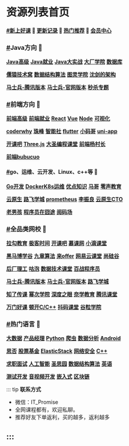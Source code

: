 # 资源列表首页

#### [#](https://www.itpromise.cloud/#新上好课-💖-更新记录-💖-热门推荐-💖-会员中心)[**新上好课**](https://www.itpromise.cloud/list/xshk.html) 💖 [**更新记录**](https://www.itpromise.cloud/list/gxjl.html) 💖 [**热门推荐**](https://www.itpromise.cloud/list/rmtj.html) 💖 [**会员中心**](https://www.itpromise.cloud/list/vip.html)

### [#](https://www.itpromise.cloud/#java方向)**Java方向** 💯

[**Java高级**](https://www.itpromise.cloud/list/JavaGJ.html) [**Java就业**](https://www.itpromise.cloud/list/JavaJY.html) [**Java大实战**](https://www.itpromise.cloud/list/JavaDSZ.html) [**大厂学院**](https://www.itpromise.cloud/list/dcxy.html) [**数据库**](https://www.itpromise.cloud/list/mySql.html)

[**儒猿技术窝**](https://www.itpromise.cloud/list/ryjsw.html) [**数据结构算法**](https://www.itpromise.cloud/list/sjjgsf.html) [**图灵学院**](https://www.itpromise.cloud/list/tuling.html) [**沈剑的架构**](https://www.itpromise.cloud/list/sjjgs.html)

[**马士兵-腾讯版本**](https://www.itpromise.cloud/list/mashibing.html) [**马士兵-官网版本**](https://www.itpromise.cloud/list/mashibingGW.html) [**秒杀专题**](https://www.itpromise.cloud/list/mszt.html)

### [#](https://www.itpromise.cloud/#前端方向)**前端方向** 💯

[**前端高级**](https://www.itpromise.cloud/list/qianduanGJ.html) [**前端就业**](https://www.itpromise.cloud/list/qianduanJY.html) [**React**](https://www.itpromise.cloud/list/React.html) [**Vue**](https://www.itpromise.cloud/list/Vue.html) [**Node**](https://www.itpromise.cloud/list/Node.html) [**可视化**](https://www.itpromise.cloud/list/ksh.html)

[**coderwhy**](https://www.itpromise.cloud/list/coderwhy.html) [**珠峰**](https://www.itpromise.cloud/list/zhufeng.html) [**智能社**](https://www.itpromise.cloud/list/zns.html) [**flutter**](https://www.itpromise.cloud/list/flutter.html) [**小码哥**](https://www.itpromise.cloud/list/xiaomage.html) [**uni-app**](https://www.itpromise.cloud/list/uni-app.html)

[**开课吧**](https://www.itpromise.cloud/list/kaikeba.html) [**Three.js**](https://www.itpromise.cloud/list/three.js.html) [**大圣编程课堂**](https://www.itpromise.cloud/list/dasheng.html) [**前端杨村长**](https://www.itpromise.cloud/list/yangcunzhang.html)

[**前端bubucuo**](https://www.itpromise.cloud/list/bubucuo.html)

#### [#](https://www.itpromise.cloud/#go、运维、云开发、linux、c-等)**go、运维、云开发、Linux、c++等** 💯

[**Go开发**](https://www.itpromise.cloud/list/Go.html) [**DockerK8s运维**](https://www.itpromise.cloud/list/DockerK8s.html) [**优点知识**](https://www.itpromise.cloud/list/youdian.html) [**马哥**](https://www.itpromise.cloud/list/mage.html) [**零声教育**](https://www.itpromise.cloud/list/lsjy.html)

[**云原生**](https://www.itpromise.cloud/list/yunyuanssheng.html) [**路飞学城**](https://www.itpromise.cloud/list/lufei.html) [**prometheus**](https://www.itpromise.cloud/list/prometheus.html) [**李振良**](https://www.itpromise.cloud/list/lizhenlaing.html) [**云原生CTO**](https://www.itpromise.cloud/list/yysCTO.html)

[**老男孩**](https://www.itpromise.cloud/list/laonanhai.html) [**程序员在囧途**](https://www.itpromise.cloud/list/cxyzjt.html) [**阅码场**](https://shop.yomocode.com/)

### [#](https://www.itpromise.cloud/#全品类网校)**全品类网校** 💯

[**拉勾教育**](https://www.itpromise.cloud/list/lagou.html) [**极客时间**](https://www.itpromise.cloud/list/jksj.html) [**开课吧**](https://www.itpromise.cloud/list/kaikeba.html) [**慕课网**](https://www.itpromise.cloud/list/imooc.html) [**小滴课堂**](https://www.itpromise.cloud/list/xdkt.html)

[**黑马博学谷**](https://www.itpromise.cloud/list/hmbxg.html) [**九章算法**](https://www.itpromise.cloud/list/jiuzhang.html) [**来offer**](https://www.itpromise.cloud/list/Loffer.html) [**网易云课堂**](https://www.itpromise.cloud/list/wangyi.html) [**尚硅谷**](https://www.itpromise.cloud/list/shangguigu.html)

[**后厂理工**](https://www.itpromise.cloud/list/hclg.html) [**咕泡**](https://www.itpromise.cloud/list/gupao.html) [**数据技术课堂**](https://www.itpromise.cloud/list/sjjskt.html) [**百战程序员**](https://www.itpromise.cloud/list/baizhan.html)

[**马士兵-腾讯版本**](https://www.itpromise.cloud/list/mashibing.html) [**马士兵-官网版本**](https://www.itpromise.cloud/list/mashibingGW.html) [**路飞学城**](https://www.itpromise.cloud/list/lufei.html)

[**知了传课**](https://www.itpromise.cloud/list/zhiliao.html) [**幂次学院**](https://www.itpromise.cloud/list/cmxy.html) [**深度之眼**](https://www.itpromise.cloud/list/sdzy.html) [**奈学教育**](https://www.itpromise.cloud/list/naixue.html) [**腾讯课堂**](https://www.itpromise.cloud/list/tengxun.html)

[**万门好课**](https://www.itpromise.cloud/list/wanmen.html) [**顿开C/C++**](https://www.itpromise.cloud/list/DKCC++.html) [**抖码课堂**](https://www.itpromise.cloud/list/douma.html) [**谷粒学院**](http://www.gulixueyuan.com/)

### [#](https://www.itpromise.cloud/#热门语言)**热门语言** 💯

[**大数据**](https://www.itpromise.cloud/list/bigData.html) [**产品经理**](https://www.itpromise.cloud/list/canpin.html) [**Python**](https://www.itpromise.cloud/list/Python.html) [**爬虫**](https://www.itpromise.cloud/list/pacong.html) [**数据分析**](https://www.itpromise.cloud/list/sjfx.html) [**Android**](https://www.itpromise.cloud/list/android.html)

[**思否**](https://www.itpromise.cloud/list/sifou.html) [**股票基金**](https://www.itpromise.cloud/list/gupiao.html) [**ElasticStack**](https://www.itpromise.cloud/list/Elastic.html) [**网络安全**](https://www.itpromise.cloud/list/wlaq.html) [**C++**](https://www.itpromise.cloud/list/C++.html)

[**求职面试**](https://www.itpromise.cloud/list/mianshi.html) [**人工智能**](https://www.itpromise.cloud/list/rgzn.html) [**圣思园**](https://www.itpromise.cloud/list/ssy.html) [**数据结构算法**](https://www.itpromise.cloud/list/sjjgsf.html) [**英语**](https://www.itpromise.cloud/list/english.html)

[**测试开发**](https://www.itpromise.cloud/list/ceshi.html) [**音视频开发**](https://www.itpromise.cloud/list/yinshipng.html) [**嵌入式**](https://www.itpromise.cloud/list/qianrushi.html) [**区块链**](https://www.itpromise.cloud/list/qukuailian.html)

::: tip
**联系方式**

- 微信：IT_Promise
- 全网课程都有，欢迎私聊。
- 推荐好友下单返利，买的越多，返利越多

:::
------